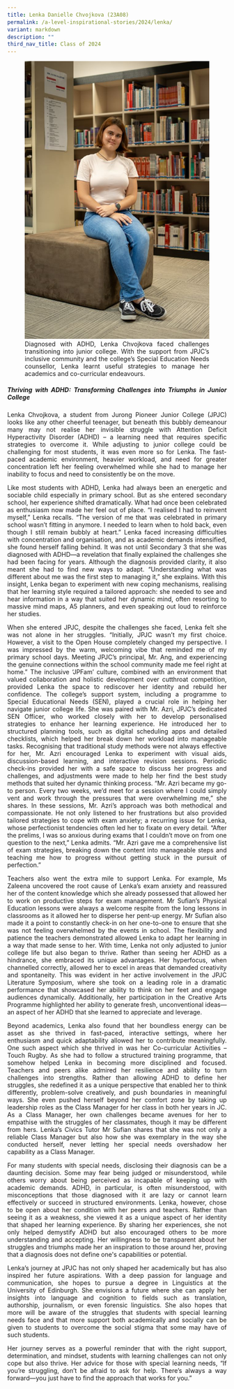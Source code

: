 ```yaml
---
title: Lenka Danielle Chvojkova (23A08)
permalink: /a-level-inspirational-stories/2024/lenka/
variant: markdown
description: ""
third_nav_title: Class of 2024
---
```

<div align="justify">

<figure>
<img src="/images/Accomplishment/2024%20A%20Lvl%20Inspirational%20Story/5__Lenka.jpg"><figcaption>Diagnosed with ADHD, Lenka Chvojkova faced challenges transitioning into junior college. With the support from JPJC’s inclusive community and the college’s Special Education Needs counsellor, Lenka learnt useful strategies to manage her academics and co-curricular endeavours.</figcaption></figure>
		
<b><h5>Thriving with ADHD: Transforming Challenges into Triumphs in Junior College</h5></b>

<p>Lenka Chvojkova, a student from Jurong Pioneer Junior College (JPJC) looks like any other cheerful teenager, but beneath this bubbly demeanour many may not realise her invisible struggle with Attention Deficit Hyperactivity Disorder (ADHD) – a learning need that requires specific strategies to overcome it. While adjusting to junior college could be challenging for most students, it was even more so for Lenka. The fast-paced academic environment, heavier workload, and need for greater concentration left her feeling overwhelmed while she had to manage her inability to focus and need to consistently be on the move.</p>

<p>Like most students with ADHD, Lenka had always been an energetic and sociable child especially in primary school. But as she entered secondary school, her experience shifted dramatically. What had once been celebrated as enthusiasm now made her feel out of place. “I realised I had to reinvent myself,” Lenka recalls. “The version of me that was celebrated in primary school wasn’t fitting in anymore. I needed to learn when to hold back, even though I still remain bubbly at heart.” Lenka faced increasing difficulties with concentration and organisation, and as academic demands intensified, she found herself falling behind. It was not until Secondary 3 that she was diagnosed with ADHD—a revelation that finally explained the challenges she had been facing for years. Although the diagnosis provided clarity, it also meant she had to find new ways to adapt. “Understanding what was different about me was the first step to managing it,” she explains. With this insight, Lenka began to experiment with new coping mechanisms, realising that her learning style required a tailored approach: she needed to see and hear information in a way that suited her dynamic mind, often resorting to massive mind maps, A5 planners, and even speaking out loud to reinforce her studies.</p>

<p>When she entered JPJC, despite the challenges she faced, Lenka felt she was not alone in her struggles. “Initially, JPJC wasn’t my first choice. However, a visit to the Open House completely changed my perspective. I was impressed by the warm, welcoming vibe that reminded me of my primary school days. Meeting JPJC’s principal, Mr. Ang, and experiencing the genuine connections within the school community made me feel right at home.” The inclusive ‘JPFam’ culture, combined with an environment that valued collaboration and holistic development over cutthroat competition, provided Lenka the space to rediscover her identity and rebuild her confidence. The college’s support system, including a programme to Special Educational Needs (SEN), played a crucial role in helping her navigate junior college life. She was paired with Mr. Azri, JPJC’s dedicated SEN Officer, who worked closely with her to develop personalised strategies to enhance her learning experience. He introduced her to structured planning tools, such as digital scheduling apps and detailed checklists, which helped her break down her workload into manageable tasks. Recognising that traditional study methods were not always effective for her, Mr. Azri encouraged Lenka to experiment with visual aids, discussion-based learning, and interactive revision sessions. Periodic check-ins provided her with a safe space to discuss her progress and challenges, and adjustments were made to help her find the best study methods that suited her dynamic thinking process. “Mr. Azri became my go-to person. Every two weeks, we’d meet for a session where I could simply vent and work through the pressures that were overwhelming me,” she shares. In these sessions, Mr. Azri’s approach was both methodical and compassionate. He not only listened to her frustrations but also provided tailored strategies to cope with exam anxiety; a recurring issue for Lenka, whose perfectionist tendencies often led her to fixate on every detail.  “After the prelims, I was so anxious during exams that I couldn’t move on from one question to the next,” Lenka admits. “Mr. Azri gave me a comprehensive list of exam strategies, breaking down the content into manageable steps and teaching me how to progress without getting stuck in the pursuit of perfection.”</p>

<p>Teachers also went the extra mile to support Lenka. For example, Ms Zaleena uncovered the root cause of Lenka’s exam anxiety and reassured her of the content knowledge which she already possessed that allowed her to work on productive steps for exam management. Mr Sufian’s Physical Education lessons were always a welcome respite from the long lessons in classrooms as it allowed her to disperse her pent-up energy. Mr Sufian also made it a point to constantly check-in on her one-to-one to ensure that she was not feeling overwhelmed by the events in school. The flexibility and patience the teachers demonstrated allowed Lenka to adapt her learning in a way that made sense to her. With time, Lenka not only adjusted to junior college life but also began to thrive. Rather than seeing her ADHD as a hindrance, she embraced its unique advantages. Her hyperfocus, when channelled correctly, allowed her to excel in areas that demanded creativity and spontaneity. This was evident in her active involvement in the JPJC Literature Symposium, where she took on a leading role in a dramatic performance that showcased her ability to think on her feet and engage audiences dynamically. Additionally, her participation in the Creative Arts Programme highlighted her ability to generate fresh, unconventional ideas—an aspect of her ADHD that she learned to appreciate and leverage.</p>

<p>Beyond academics, Lenka also found that her boundless energy can be asset as she thrived in fast-paced, interactive settings, where her enthusiasm and quick adaptability allowed her to contribute meaningfully. One such aspect which she thrived in was her Co-curricular Activities – Touch Rugby. As she had to follow a structured training programme, that somehow helped Lenka in becoming more disciplined and focused. Teachers and peers alike admired her resilience and ability to turn challenges into strengths. Rather than allowing ADHD to define her struggles, she redefined it as a unique perspective that enabled her to think differently, problem-solve creatively, and push boundaries in meaningful ways. She even pushed herself beyond her comfort zone by taking up leadership roles as the Class Manager for her class in both her years in JC. As a Class Manager, her own challenges became avenues for her to empathise with the struggles of her classmates, though it may be different from hers. Lenka’s Civics Tutor Mr Sufian shares that she was not only a reliable Class Manager but also how she was exemplary in the way she conducted herself, never letting her special needs overshadow her capability as a Class Manager.</p>  

<p>For many students with special needs, disclosing their diagnosis can be a daunting decision. Some may fear being judged or misunderstood, while others worry about being perceived as incapable of keeping up with academic demands. ADHD, in particular, is often misunderstood, with misconceptions that those diagnosed with it are lazy or cannot learn effectively or succeed in structured environments. Lenka, however, chose to be open about her condition with her peers and teachers. Rather than seeing it as a weakness, she viewed it as a unique aspect of her identity that shaped her learning experience. By sharing her experiences, she not only helped demystify ADHD but also encouraged others to be more understanding and accepting. Her willingness to be transparent about her struggles and triumphs made her an inspiration to those around her, proving that a diagnosis does not define one's capabilities or potential.</p>

<p>Lenka’s journey at JPJC has not only shaped her academically but has also inspired her future aspirations. With a deep passion for language and communication, she hopes to pursue a degree in Linguistics at the University of Edinburgh. She envisions a future where she can apply her insights into language and cognition to fields such as translation, authorship, journalism, or even forensic linguistics. She also hopes that more will be aware of the struggles that students with special learning needs face and that more support both academically and socially can be given to students to overcome the social stigma that some may have of such students.</p> 

<p>Her journey serves as a powerful reminder that with the right support, determination, and mindset, students with learning challenges can not only cope but also thrive. Her advice for those with special learning needs, “If you’re struggling, don’t be afraid to ask for help. There’s always a way forward—you just have to find the approach that works for you.”</p> 

</div>